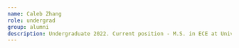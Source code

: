 ```yaml
---
name: Caleb Zhang
role: undergrad
group: alumni
description: Undergraduate 2022. Current position - M.S. in ECE at University of Michigan
---
```

